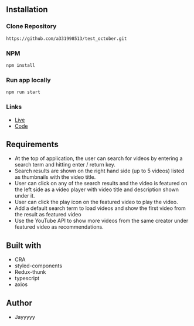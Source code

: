 ## Installation

### Clone Repository

```
https://github.com/a331998513/test_october.git
```

### NPM

```
npm install
```

### Run app locally

```
npm run start
```

### Links

- [Live](https://a331998513.github.io/test_october/#/)
- [Code](https://github.com/a331998513/test_october)

## Requirements

- At the top of application, the user can search for videos by entering a search term and hitting enter / return key.
- Search results are shown on the right hand side (up to 5 videos) listed as thumbnails with the video title.
- User can click on any of the search results and the video is featured on the left side as a video player with video title and description shown under it.
- User can click the play icon on the featured video to play the video.
- Add a default search term to load videos and show the first video from the result as featured video
- Use the YouTube API to show more videos from the same creator under featured video as recommendations.

## Built with

- CRA
- styled-components
- Redux-thunk
- typescript
- axios

## Author

- Jayyyyy
